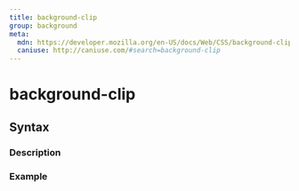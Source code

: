 ```yaml
---
title: background-clip
group: background
meta:
  mdn: https://developer.mozilla.org/en-US/docs/Web/CSS/background-clip
  caniuse: http://caniuse.com/#search=background-clip
---
```


# background-clip
<!--- Introduction for background-clip, keep it brief and set the overall context -->

## Syntax
<!--- Introduce the various syntax for background-clip -->

### Description
<!--- For each major section of syntax, provide a description explaining its usage further -->

### Example
<!--- Provide code examples for the syntax block you're currently describing -->